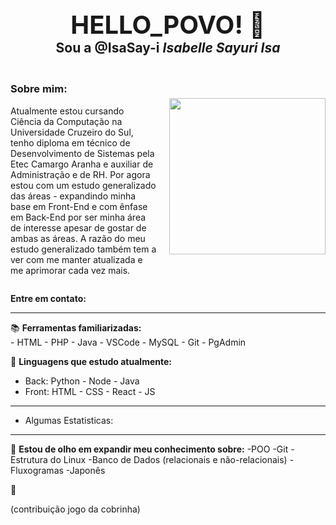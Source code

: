 <div style="text-align: center; margin-bottom: 20px;">
  <h2 style="margin-bottom: 0;"> 
    <span style="font-size: 40px;">HELLO_POVO! 👋</span> <br> 
    Sou a <strong>@IsaSay-i</strong> <i>Isabelle Sayuri Isa</i>
  </h2>
</div>

<div style="display: flex; align-items: center; justify-content: space-between;">
  <div style="flex: 1; max-width: 60%;">
    <h3>Sobre mim:</h3>
    <p>
      Atualmente estou cursando Ciência da Computação na Universidade Cruzeiro do Sul, tenho diploma
      em técnico de Desenvolvimento de Sistemas pela Etec Camargo Aranha e auxiliar de Administração e de RH.
      Por agora estou com um estudo generalizado das áreas - expandindo minha base em Front-End e com ênfase em
      Back-End por ser minha área de interesse apesar de gostar de ambas as áreas.
      A razão do meu estudo generalizado também tem a ver com me manter atualizada e me aprimorar cada
      vez mais.
    </p>
  </div>
  <img src="https://gifdb.com/images/high/hollow-knight-498-x-473-gif-55nmhdwcja7582bt.gif" width="250" height="250" style="margin-left: 20px;">
</div>


**Entre em contato:**
<hr>

📚 **Ferramentas familiarizadas:** <br>
    - HTML
    - PHP
    - Java
    - VSCode
    - MySQL
    - Git
    - PgAdmin

🌱 **Linguagens que estudo atualmente:** <br>

- Back:
  Python - Node - Java <br>
- Front:
  HTML - CSS - React - JS

<hr>
     
- Algumas Estatisticas:

<hr>
        
👀 **Estou de olho em expandir meu conhecimento sobre:**
  -POO
  -Git
  -Estrutura do Linux
  -Banco de Dados (relacionais e não-relacionais)
  -Fluxogramas
  -Japonês

🤗

(contribuição jogo da cobrinha)
